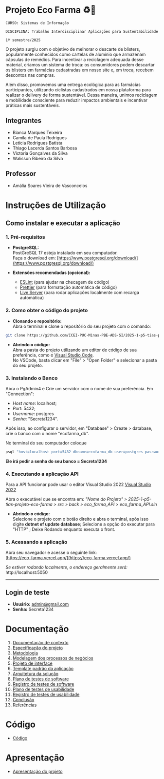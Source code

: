 # Projeto Eco Farma ♻️💚

`CURSO: Sistemas de Informação`

`DISCIPLINA: Trabalho Interdisciplinar Aplicações para Sustentabilidade`

`1º semestre/2025`

O projeto surgiu com o objetivo de melhorar o descarte de blisters, popularmente conhecidos como cartelas de alumínio que armazenam cápsulas de remédios. Para incentivar a reciclagem adequada desse material, criamos um sistema de troca: os consumidores podem descartar os blisters em farmácias cadastradas em nosso site e, em troca, recebem descontos nas compras.

Além disso, promovemos uma entrega ecológica para as farmácias participantes, utilizando ciclistas cadastrados em nossa plataforma para realizar o delivery de forma sustentável. Dessa maneira, unimos reciclagem e mobilidade consciente para reduzir impactos ambientais e incentivar práticas mais sustentáveis.

## Integrantes

* Bianca Marques Teixeira
* Camila de Paula Rodrigues
* Letícia Rodrigues Batista
* Thiago Lacerda Santos Barbosa
* Victoria Gonçalves da Silva
* Walisson Ribeiro da Silva

## Professor

* Amália Soares Vieira de Vasconcelos

# Instruções de Utilização

## Como instalar e executar a aplicação

### 1. Pré-requisitos

- **PostgreSQL:**  
PostGreSQL 17 esteja instalado em seu computador.  
Faça o download em: [https://www.postgresql.org/download/](https://www.postgresql.org/download/)

- **Extensões recomendadas (opcional):**  
  - [ESLint](https://marketplace.visualstudio.com/items?itemName=dbaeumer.vscode-eslint) (para ajudar na checagem de código)  
  - [Prettier](https://marketplace.visualstudio.com/items?itemName=esbenp.prettier-vscode) (para formatação automática de código)  
  - [Live Server](https://marketplace.visualstudio.com/items?itemName=ritwickdey.LiveServer) (para rodar aplicações localmente com recarga automática)

### 2. Como obter o código do projeto

- **Clonando o repositório:**  
Abra o terminal e clone o repositório do seu projeto com o comando:  
```bash
git clone https://github.com/ICEI-PUC-Minas-PBE-ADS-SI/2025-1-p5-tias-projeto-eco-farma/tree/eco_farma_1.0.0
```

- **Abrindo o código:**  
Abra a pasta do projeto utilizando um editor de código de sua preferência, como o [Visual Studio Code](https://code.visualstudio.com/).  
No VSCode, basta clicar em "File" > "Open Folder" e selecionar a pasta do seu projeto.

### 3. Instalando o Banco

Abra o PgAdmin4 e Crie um servidor com o nome de sua preferência. Em "Connection":
- _Host name_: localhost;
- _Port_: 5432;
- _Username_: postgres 
- _Senha_: "Secreta1234".

Após isso, ao configurar o servidor, em "Database" > Create > database, crie o banco com o nome "ecofarma_db".

No terminal do seu computador coloque 
```bash
psql "host=localhost port=5432 dbname=ecofarma_db user=postgres password=Secreta1234" -f C:\Local da pasta criada\2025-1-p5-tias-projeto-eco-farma-eco_farma_1.0.0\src\db\backup_db.dump
```

**Ele irá pedir a senha do seu banco = Secreta1234**

### 4. Executando a aplicação API

Para a API funcionar pode usar o editor Visual Studio 2022 [Visual Studio 2022](https://visualstudio.microsoft.com/pt-br/downloads/?cid=learn-onpage-download-cta)

Abra o executável que se encontra em:
_"Nome do Projeto" > 2025-1-p5-tias-projeto-eco-farma > src > back > eco_farma_API > eco_farma_API.sln_

- **Abrindo o código:**  
Selecione o projeto com o botão direito e abra o terminal, após isso digite **dotnet ef update database**;
Selecione a opção do executar para "HTTP" ;
Deixe Rodando enquanto executa o front.

### 5. Acessando a aplicação

Abra seu navegador e acesse o seguinte link:  
[https://eco-farma.vercel.app/](https://eco-farma.vercel.app/)

*Se estiver rodando localmente, o endereço geralmente será:*  
http://localhost:5050

---

## Login de teste

- **Usuário:** admin@gmail.com
- **Senha:** Secreta1234



# Documentação

<ol>
<li><a href="docs/01-Contexto.md"> Documentação de contexto</a></li>
<li><a href="docs/02-Especificacao.md"> Especificação do projeto</a></li>
<li><a href="docs/03-Metodologia.md"> Metodologia</a></li>
<li><a href="docs/04-Modelagem-processos-negocio.md"> Modelagem dos processos de negócios</a></li>
<li><a href="docs/05-Projeto-interface.md"> Projeto de interface</a></li>
<li><a href="docs/06-Template-padrao.md"> Template padrão da aplicação</a></li>
<li><a href="docs/07-Arquitetura-solucao.md"> Arquitetura da solução</a></li>
<li><a href="docs/08-Plano-testes-software.md"> Plano de testes de software</a></li>
<li><a href="docs/09-Registro-testes-software.md"> Registro de testes de software</a></li>
<li><a href="docs/10-Plano-testes-usabilidade.md"> Plano de testes de usabilidade</a></li>
<li><a href="docs/11-Registro-testes-usabilidade.md"> Registro de testes de usabilidade</a></li>
<li><a href="docs/12-Conclusao.md"> Conclusão</a></li>
<li><a href="docs/13-Referencias.md"> Referências</a></li>
</ol>

# Código

* <a href="src/README.md">Código</a>

# Apresentação

* <a href="presentation/README.md">Apresentação do projeto</a>
